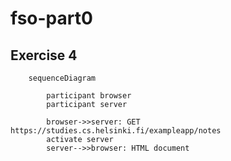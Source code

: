 # fso-part0

## Exercise 4

```mermaid
    sequenceDiagram

        participant browser
        participant server

        browser->>server: GET https://studies.cs.helsinki.fi/exampleapp/notes
        activate server
        server-->>browser: HTML document 
```